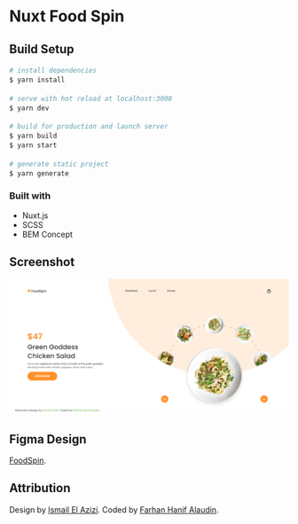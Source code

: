 # Nuxt Food Spin

## Build Setup

```bash
# install dependencies
$ yarn install

# serve with hot reload at localhost:3000
$ yarn dev

# build for production and launch server
$ yarn build
$ yarn start

# generate static project
$ yarn generate
```

### Built with

- Nuxt.js
- SCSS
- BEM Concept

## Screenshot

![](./assets/screenshot.png)

## Figma Design

[FoodSpin](https://www.figma.com/community/file/825851668856380188/foodSpin-interaction).

## Attribution

Design by [Ismail El Azizi](https://www.figma.com/@ismail). Coded by [Farhan Hanif Alaudin](https://fhaladin-dev.medium.com).

